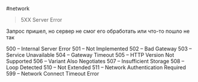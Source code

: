 #network 

> 5XX Server Error

Запрос пришел, но сервер не смог его обработать или что-то пошло не так

500 – Internal Server Error
501 – Not Implemented
502 – Bad Gateway
503 – Service Unavailable
504 – Gateway Timeout
505 – HTTP Version Not Supported
506 – Variant Also Negotiates
507 – Insufficient Storage
508 – Loop Detected
510 – Not Extended
511 – Network Authentication Required
599 – Network Connect Timeout Error

